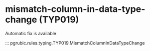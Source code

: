 # mismatch-column-in-data-type-change (TYP019)

Automatic fix is available

::: pgrubic.rules.typing.TYP019.MismatchColumnInDataTypeChange

